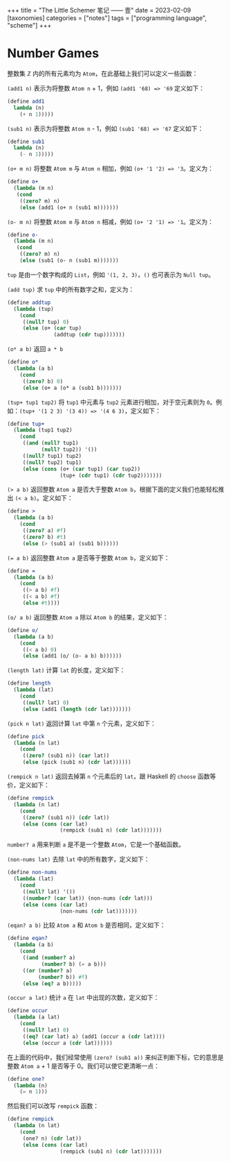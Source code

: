 +++
title = "The Little Schemer 笔记 —— 壹"
date = 2023-02-09
[taxonomies]
categories = ["notes"]
tags = ["programming language", "scheme"]
+++

# Number Games

整数集 ℤ 内的所有元素均为 `Atom`，在此基础上我们可以定义一些函数：

`(add1 n)` 表示为将整数 `Atom n` + 1，例如 `(add1 '68) => '69` 定义如下：

```scheme
(define add1
  lambda (n)
    (+ n 1)))))
```

`(sub1 n)` 表示为将整数 `Atom n` - 1，例如 `(sub1 '68) => '67` 定义如下：

```scheme
(define sub1
  lambda (n)
    (- n 1)))))
```

`(o+ m n)` 将整数 `Atom m` 与 `Atom n` 相加，例如 `(o+ '1 '2) => '3`。定义为：

```scheme
(define o+
  (lambda (m n)
   (cond
    ((zero? m) n)
    (else (add1 (o+ n (sub1 m)))))))
```

`(o- m n)` 将整数 `Atom m` 与 `Atom n` 相减，例如 `(o+ '2 '1) => '1`。定义为：

```scheme
(define o-
  (lambda (m n)
   (cond
    ((zero? m) n)
    (else (sub1 (o- n (sub1 m)))))))
```

`tup` 是由一个数字构成的 `List`，例如 `'(1, 2, 3)`，`()` 也可表示为 `Null tup`。

`(add tup)` 求 `tup` 中的所有数字之和，定义为：

```scheme
(define addtup
  (lambda (tup)
    (cond
     ((null? tup) 0)
     (else (o+ (car tup)
               (addtup (cdr tup)))))))
```

`(o* a b)` 返回 `a * b`

```scheme
(define o*
  (lambda (a b)
    (cond
     ((zero? b) 0)
     (else (o+ a (o* a (sub1 b)))))))
```

`(tup+ tup1 tup2)` 将 `tup1` 中元素与 `tup2` 元素进行相加，对于空元素则为 `0`。例如：`(tup+ '(1 2 3) '(3 4)) => '(4 6 3)`，定义如下：

```scheme
(define tup+
  (lambda (tup1 tup2)
    (cond
     ((and (null? tup1)
           (null? tup2)) '())
     ((null? tup1) tup2)
     ((null? tup2) tup1)
     (else (cons (o+ (car tup1) (car tup2))
                 (tup+ (cdr tup1) (cdr tup2)))))))
```

`(> a b)` 返回整数 `Atom a` 是否大于整数 `Atom b`，根据下面的定义我们也能轻松推出 `(< a b)`。定义如下：

```scheme
(define >
  (lambda (a b)
    (cond
     ((zero? a) #f)
     ((zero? b) #t)
     (else (> (sub1 a) (sub1 b))))))
```

`(= a b)` 返回整数 `Atom a` 是否等于整数 `Atom b`，定义如下：

```scheme
(define =
  (lambda (a b)
    (cond
     ((> a b) #f)
     ((< a b) #f)
     (else #t))))
```

`(o/ a b)` 返回整数 `Atom a` 除以 `Atom b` 的结果，定义如下：

```scheme
(define o/
  (lambda (a b)
    (cond
     ((< a b) 0)
     (else (add1 (o/ (o- a b) b))))))
```

`(length lat)` 计算 `lat` 的长度，定义如下：

```scheme
(define length
  (lambda (lat)
    (cond
     ((null? lat) 0)
     (else (add1 (length (cdr lat)))))))
```

`(pick n lat)` 返回计算 `lat` 中第 `n` 个元素，定义如下：

```scheme
(define pick
  (lambda (n lat)
    (cond
     ((zero? (sub1 n)) (car lat))
     (else (pick (sub1 n) (cdr lat))))))
```

`(rempick n lat)` 返回去掉第 `n` 个元素后的 `lat`，跟 Haskell 的 `choose` 函数等价，定义如下：

```scheme
(define rempick
  (lambda (n lat)
    (cond
     ((zero? (sub1 n)) (cdr lat))
     (else (cons (car lat)
                 (rempick (sub1 n) (cdr lat)))))))
```

`number? a` 用来判断 `a` 是不是一个整数 `Atom`，它是一个基础函数。

`(non-nums lat)` 去除 `lat` 中的所有数字，定义如下：

```scheme
(define non-nums
  (lambda (lat)
    (cond
     ((null? lat) '())
     ((number? (car lat)) (non-nums (cdr lat)))
     (else (cons (car lat)
                 (non-nums (cdr lat)))))))
```

`(eqan? a b)` 比较 `Atom a` 和 `Atom b` 是否相同，定义如下：

```scheme
(define eqan?
  (lambda (a b)
    (cond
     ((and (number? a)
           (number? b) (= a b)))
     ((or (number? a)
          (number? b)) #f)
     (else (eq? a b)))))
```

`(occur a lat)` 统计 `a` 在 `lat` 中出现的次数，定义如下：

```scheme
(define occur
  (lambda (a lat)
    (cond
     ((null? lat) 0)
     ((eq? (car lat) a) (add1 (occur a (cdr lat))))
     (else (occur a (cdr lat))))))
```

在上面的代码中，我们经常使用 `(zero? (sub1 a))` 来纠正判断下标，它的意思是整数 `Atom a` + 1 是否等于 0。我们可以使它更清晰一点：

```scheme
(define one?
  (lambda (n)
    (= n 1)))
```

然后我们可以改写 `rempick` 函数：

```scheme
(define rempick
  (lambda (n lat)
    (cond
     (one? n) (cdr lat))
     (else (cons (car lat)
                 (rempick (sub1 n) (cdr lat)))))))
```